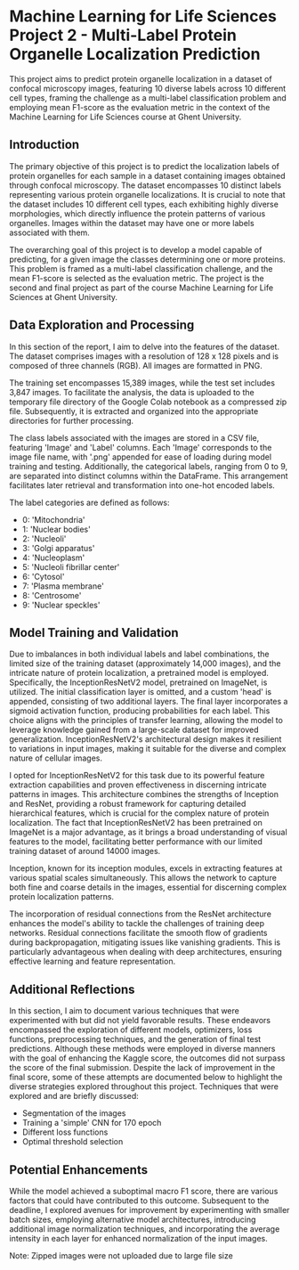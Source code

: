 # Machine Learning for Life Sciences Project 2 - Multi-Label Protein Organelle Localization Prediction
This project aims to predict protein organelle localization in a dataset of confocal microscopy images, featuring 10 diverse labels across 10 different cell types, framing the challenge as a multi-label classification problem and employing mean F1-score as the evaluation metric in the context of the Machine Learning for Life Sciences course at Ghent University.

## Introduction
The primary objective of this project is to predict the localization labels of protein organelles for each sample in a dataset containing images obtained through confocal microscopy. The dataset encompasses 10 distinct labels representing various protein organelle localizations. It is crucial to note that the dataset includes 10 different cell types, each exhibiting highly diverse morphologies, which directly influence the protein patterns of various organelles. Images within the dataset may have one or more labels associated with them.

The overarching goal of this project is to develop a model capable of predicting, for a given image the classes determining one or more proteins. This problem is framed as a multi-label classification challenge, and the mean F1-score is selected as the evaluation metric. The project is the second and final project as part of the course Machine Learning for Life Sciences at Ghent University.

## Data Exploration and Processing
In this section of the report, I aim to delve into the features of the dataset. The dataset comprises images with a resolution of 128 x 128 pixels and is composed of three channels (RGB). All images are formatted in PNG.

The training set encompasses 15,389 images, while the test set includes 3,847 images. To facilitate the analysis, the data is uploaded to the temporary file directory of the Google Colab notebook as a compressed zip file. Subsequently, it is extracted and organized into the appropriate directories for further processing.

The class labels associated with the images are stored in a CSV file, featuring 'Image' and 'Label' columns. Each 'Image' corresponds to the image file name, with '.png' appended for ease of loading during model training and testing. Additionally, the categorical labels, ranging from 0 to 9, are separated into distinct columns within the DataFrame. This arrangement facilitates later retrieval and transformation into one-hot encoded labels.

The label categories are defined as follows:
- 0: 'Mitochondria'
- 1: 'Nuclear bodies'
- 2: 'Nucleoli'
- 3: 'Golgi apparatus'
- 4: 'Nucleoplasm'
- 5: 'Nucleoli fibrillar center'
- 6: 'Cytosol'
- 7: 'Plasma membrane'
- 8: 'Centrosome'
- 9: 'Nuclear speckles'

## Model Training and Validation
Due to imbalances in both individual labels and label combinations, the limited size of the training dataset (approximately 14,000 images), and the intricate nature of protein localization, a pretrained model is employed. Specifically, the InceptionResNetV2 model, pretrained on ImageNet, is utilized. The initial classification layer is omitted, and a custom 'head' is appended, consisting of two additional layers. The final layer incorporates a sigmoid activation function, producing probabilities for each label. This choice aligns with the principles of transfer learning, allowing the model to leverage knowledge gained from a large-scale dataset for improved generalization. InceptionResNetV2's architectural design makes it resilient to variations in input images, making it suitable for the diverse and complex nature of cellular images.

I opted for InceptionResNetV2 for this task due to its powerful feature extraction capabilities and proven effectiveness in discerning intricate patterns in images. This architecture combines the strengths of Inception and ResNet, providing a robust framework for capturing detailed hierarchical features, which is crucial for the complex nature of protein localization. The fact that InceptionResNetV2 has been pretrained on ImageNet is a major advantage, as it brings a broad understanding of visual features to the model, facilitating better performance with our limited training dataset of around 14000 images.

Inception, known for its inception modules, excels in extracting features at various spatial scales simultaneously. This allows the network to capture both fine and coarse details in the images, essential for discerning complex protein localization patterns.

The incorporation of residual connections from the ResNet architecture enhances the model's ability to tackle the challenges of training deep networks. Residual connections facilitate the smooth flow of gradients during backpropagation, mitigating issues like vanishing gradients. This is particularly advantageous when dealing with deep architectures, ensuring effective learning and feature representation.

## Additional Reflections
In this section, I aim to document various techniques that were experimented with but did not yield favorable results. These endeavors encompassed the exploration of different models, optimizers, loss functions, preprocessing techniques, and the generation of final test predictions. Although these methods were employed in diverse manners with the goal of enhancing the Kaggle score, the outcomes did not surpass the score of the final submission. Despite the lack of improvement in the final score, some of these attempts are documented below to highlight the diverse strategies explored throughout this project. Techniques that were explored and are briefly discussed:

- Segmentation of the images
- Training a 'simple' CNN for 170 epoch
- Different loss functions
- Optimal threshold selection

## Potential Enhancements
While the model achieved a suboptimal macro F1 score, there are various factors that could have contributed to this outcome. Subsequent to the deadline, I explored avenues for improvement by experimenting with smaller batch sizes, employing alternative model architectures, introducing additional image normalization techniques, and incorporating the average intensity in each layer for enhanced normalization of the input images.

Note: Zipped images were not uploaded due to large file size
